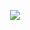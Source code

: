 <p align="center">
  <img src="https://hayatposter.n11magazam.com/make-art-not-war-savasma-sanat-yap-retro-vintage-ahsap-poster-389-P-ORG.png">
</p>
